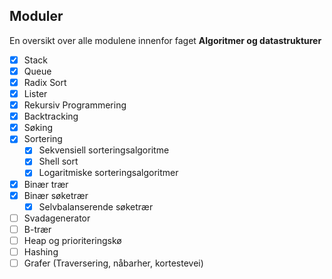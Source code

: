 ## Moduler

En oversikt over alle modulene innenfor faget **Algoritmer og datastrukturer**

- [x] Stack
- [x] Queue
- [x] Radix Sort
- [x] Lister
- [x] Rekursiv Programmering
- [x] Backtracking
- [x] Søking
- [x] Sortering
  - [x] Sekvensiell sorteringsalgoritme
  - [x] Shell sort
  - [x] Logaritmiske sorteringsalgoritmer
- [x] Binær trær
- [x] Binær søketrær
  - [x] Selvbalanserende søketrær
- [ ] Svadagenerator
- [ ] B-trær
- [ ] Heap og prioriteringskø
- [ ] Hashing
- [ ] Grafer (Traversering, nåbarher, kortestevei)
